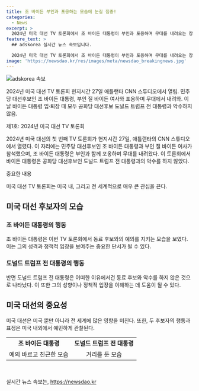 ```yaml
---
title: 조 바이든 부인과 포옹하는 모습에 눈길 집중!
categories:
  - News
excerpt: >
  2024년 미국 대선 TV 토론회에서 조 바이든 대통령이 부인과 포옹하며 무대를 내려오는 장면이 화제다. 이에 앞서 트럼프 전 대통령과 악수를 하지 않은 점이 주목받고 있다. 미국 대선 관심이 뜨겁게 모아지는 가운데, 두 후보의 행보가 이목을 끈다.
feature_text: >
  ## adskorea 실시간 뉴스 속보입니다.

  2024년 미국 대선 TV 토론회에서 조 바이든 대통령이 부인과 포옹하며 무대를 내려오는 장면이 화제다. 이에 앞서 트럼프 전 대통령과 악수를 하지 않은 점이 주목받고 있다. 미국 대선 관심이 뜨겁게 모아지는 가운데, 두 후보의 행보가 이목을 끈다.
image: 'https://newsdao.kr/res/images/meta/newsdao_breakingnews.jpg'
---
```


<p><img src="https://newsdao.kr/res/images/meta/newsdao_breakingnews.jpg" alt="adskorea 속보" /></p>

<p>2024년 미국 대선 TV 토론회 현지시간 27일 애틀랜타 CNN 스튜디오에서 열림. 민주당 대선후보인 조 바이든 대통령, 부인 질 바이든 여사와 포옹하며 무대에서 내려와. 이날 바이든 대통령 입·퇴장 때 모두 공화당 대선후보 도널드 트럼프 전 대통령과 악수하지 않음.</p>

<p>제1호: 2024년 미국 대선 TV 토론회</p>

<p data-ke-size="size16">2024년 미국 대선의 첫 번째 TV 토론회가 현지시간 27일, 애틀랜타의 CNN 스튜디오에서 열렸다. 이 자리에는 민주당 대선후보인 조 바이든 대통령과 부인 질 바이든 여사가 참석했으며, 조 바이든 대통령은 부인과 함께 포옹하며 무대를 내려왔다. 이 토론회에서 바이든 대통령은 공화당 대선후보인 도널드 트럼프 전 대통령과의 악수를 하지 않았다.</p>

<p>중요한 내용</p>

<p data-ke-size="size16">미국 대선 TV 토론회는 미국 내, 그리고 전 세계적으로 매우 큰 관심을 끈다.</p>

<h2 data-ke-size="size26">미국 대선 후보자의 모습</h2>

<h3 data-ke-size="size23">조 바이든 대통령의 행동</h3>

<p data-ke-size="size16">조 바이든 대통령은 이번 TV 토론회에서 동료 후보와의 예의를 지키는 모습을 보였다. 이는 그의 성격과 정책적 입장을 보여주는 중요한 단서가 될 수 있다.</p>

<h3 data-ke-size="size23">도널드 트럼프 전 대통령의 행동</h3>

<p data-ke-size="size16">반면 도널드 트럼프 전 대통령은 어떠한 이유에서건 동료 후보와 악수를 하지 않은 것으로 나타났다. 이 또한 그의 성향이나 정책적 입장을 이해하는 데 도움이 될 수 있다.</p>

<h2 data-ke-size="size26">미국 대선의 중요성</h2>

<p data-ke-size="size16">미국 대선은 미국 뿐만 아니라 전 세계에 많은 영향을 미친다. 또한, 두 후보자의 행동과 표정은 미국 내외에서 예민하게 관찰된다.</p>

<table>
  <tr>
    <td style="text-align: center; height: 17px;"><b>조 바이든 대통령</b></td>
    <td style="text-align: center; height: 17px;"><b>도널드 트럼프 전 대통령</b></td>
  </tr>
  <tr>
    <td style="text-align: center; height: 17px;">예의 바르고 친근한 모습</td>
    <td style="text-align: center; height: 17px;">거리를 둔 모습</td>
  </tr>
</table>

<p data-ke-size="size16">&nbsp;</p>
실시간 뉴스 속보는, <a href="https://newsdao.kr" rel="dofollow">https://newsdao.kr</a>


